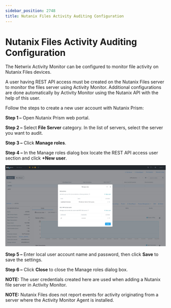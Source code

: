 ```yaml
---
sidebar_position: 2748
title: Nutanix Files Activity Auditing Configuration
---
```


# Nutanix Files Activity Auditing Configuration

The Netwrix Activity Monitor can be configured to monitor file activity on Nutanix Files devices.

A user having REST API access must be created on the Nutanix Files server to monitor the files server using Activity Monitor. Additional configurations are done automatically by Activity Monitor using the Nutanix API with the help of this user.

Follow the steps to create a new user account with Nutanix Prism:

**Step 1 –** Open Nutanix Prism web portal.

**Step 2 –** Select **File Server** category. In the list of servers, select the server you want to audit.

**Step 3 –** Click **Manage roles**.

**Step 4 –** In the Manage roles dialog box locate the REST API access user section and click **+New user**.

![Manage Roles - File Server](../../../../../static/images/ActivityMonitor_8.0/Content/Resources/Images/Config/Nutanix/ActivityNutanix.png "Manage Roles - File Server")

**Step 5 –** Enter local user account name and password, then click **Save** to save the settings.

**Step 6 –** Click **Close** to close the Manage roles dialog box.

**NOTE:** The user credentials created here are used when adding a Nutanix file server in Activity Monitor.

**NOTE:** Nutanix Files does not report events for activity originating from a server where the Activity Monitor Agent is installed.